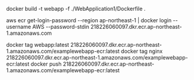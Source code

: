 docker build -t webapp -f ./WebApplication1/Dockerfile .

aws ecr get-login-password --region ap-northeast-1 | docker login --username AWS --password-stdin 218226060097.dkr.ecr.ap-northeast-1.amazonaws.com

docker tag webapp:latest 218226060097.dkr.ecr.ap-northeast-1.amazonaws.com/examplewebapp-ecr:latest
docker tag nginx 218226060097.dkr.ecr.ap-northeast-1.amazonaws.com/examplewebapp-ecr:latest
docker push 218226060097.dkr.ecr.ap-northeast-1.amazonaws.com/examplewebapp-ecr:latest

